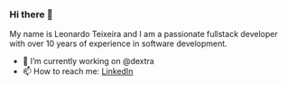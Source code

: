 ### Hi there 👋

My name is Leonardo Teixeira and I am a passionate fullstack developer with over 10 years of experience in software development.

- 🔭 I’m currently working on @dextra
- 📫 How to reach me: [LinkedIn](https://www.linkedin.com/in/lcteixeira/)
